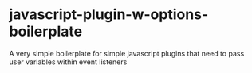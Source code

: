 # javascript-plugin-w-options-boilerplate
A very simple boilerplate for simple javascript plugins that need to pass user variables within event listeners
